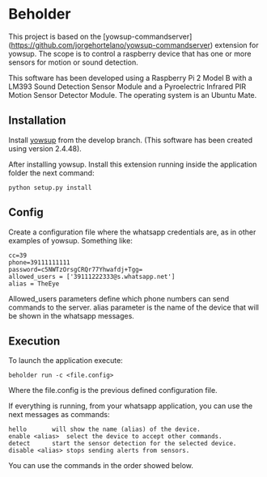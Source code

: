 # Beholder
This project is based on the [yowsup-commandserver] (https://github.com/jorgehortelano/yowsup-commandserver) extension for yowsup. The scope is to control a raspberry device that has one or more sensors for motion or sound detection.

This software has been developed using a Raspberry Pi 2 Model B with a LM393 Sound Detection Sensor Module and a Pyroelectric Infrared PIR Motion Sensor Detector Module. The operating system is an Ubuntu Mate.

## Installation

Install [yowsup](https://github.com/tgalal/yowsup/tree/develop) from the develop branch. (This software has been created using version 2.4.48).

After installing yowsup. Install this extension running inside the application folder the next command:
```
python setup.py install
```

## Config
Create a configuration file where the whatsapp credentials are, as in other examples of yowsup. Something like:

	cc=39
	phone=39111111111
	password=c5NWTzOrsgCRQr77Yhwafdj+Tgg=
	allowed_users = ['39111222333@s.whatsapp.net']
	alias = TheEye

Allowed_users parameters define which phone numbers can send commands to the server. 
alias parameter is the name of the device that will be shown in the whatsapp messages. 

## Execution

To launch the application execute:

	beholder run -c <file.config>
	
Where the file.config is the previous defined configuration file.

If everything is running, from your whatsapp application, you can use the next messages as commands:
```
hello		will show the name (alias) of the device.
enable <alias>	select the device to accept other commands.
detect		start the sensor detection for the selected device.
disable <alias>	stops sending alerts from sensors.
```

You can use the commands in the order showed below. 
